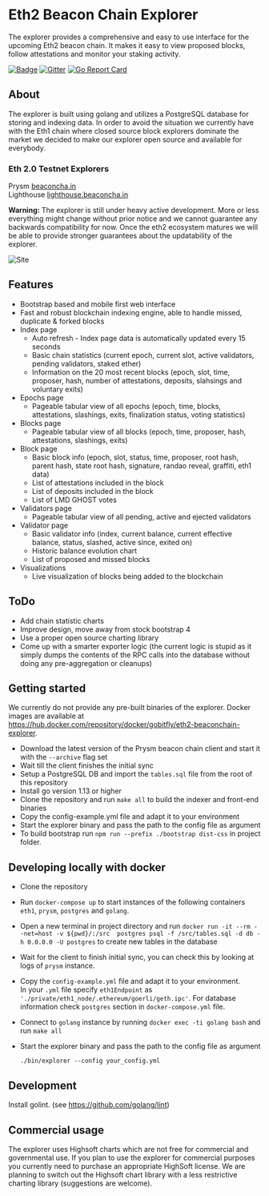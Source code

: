 # Eth2 Beacon Chain Explorer

The explorer provides a comprehensive and easy to use interface for the upcoming Eth2 beacon chain. It makes it easy to view proposed blocks, follow attestations and monitor your staking activity.

[![Badge](https://github.com/gobitfly/eth2-beaconchain-explorer/workflows/Build/badge.svg)](https://github.com/gobitfly/eth2-beaconchain-explorer/actions?query=workflow%3A%22Build+%26+Publish+Docker+images%22)
[![Gitter](https://img.shields.io/gitter/room/gobitfly/eth2-beaconchain-explorer?color=%2334D058)](https://gitter.im/gobitfly/beaconchain-explorer?utm_source=badge&utm_medium=badge&utm_campaign=pr-badge)
[![Go Report Card](https://goreportcard.com/badge/github.com/gobitfly/eth2-beaconchain-explorer)](https://goreportcard.com/report/github.com/gobitfly/eth2-beaconchain-explorer)

## About

The explorer is built using golang and utilizes a PostgreSQL database for storing and indexing data. In order to avoid the situation we currently have with the Eth1 chain where closed source block explorers dominate the market we decided to make our explorer open source and available for everybody.

### Eth 2.0 Testnet Explorers

Prysm [beaconcha.in](https://beaconcha.in)<br>
Lighthouse [lighthouse.beaconcha.in](https://lighthouse.beaconcha.in)

**Warning:** The explorer is still under heavy active development. More or less everything might change without prior notice and we cannot guarantee any backwards compatibility for now. Once the eth2 ecosystem matures we will be able to provide stronger guarantees about the updatability of the explorer.

![Site](https://user-images.githubusercontent.com/26490734/91156036-eac4d200-e6c3-11ea-800b-a9cfe249642c.png 'Beacon Chain Web Interface Screenshot')

## Features

- Bootstrap based and mobile first web interface
- Fast and robust blockchain indexing engine, able to handle missed, duplicate & forked blocks
- Index page
  - Auto refresh - Index page data is automatically updated every 15 seconds
  - Basic chain statistics (current epoch, current slot, active validators, pending validators, staked ether)
  - Information on the 20 most recent blocks (epoch, slot, time, proposer, hash, number of attestations, deposits, slahsings and voluntary exits)
- Epochs page
  - Pageable tabular view of all epochs (epoch, time, blocks, attestations, slashings, exits, finalization status, voting statistics)
- Blocks page
  - Pageable tabular view of all blocks (epoch, time, proposer, hash, attestations, slashings, exits)
- Block page
  - Basic block info (epoch, slot, status, time, proposer, root hash, parent hash, state root hash, signature, randao reveal, graffiti, eth1 data)
  - List of attestations included in the block
  - List of deposits included in the block
  - List of LMD GHOST votes
- Validators page
  - Pageable tabular view of all pending, active and ejected validators
- Validator page
  - Basic validator info (index, current balance, current effective balance, status, slashed, active since, exited on)
  - Historic balance evolution chart
  - List of proposed and missed blocks
- Visualizations
  - Live visualization of blocks being added to the blockchain

## ToDo

- Add chain statistic charts
- Improve design, move away from stock bootstrap 4
- Use a proper open source charting library
- Come up with a smarter exporter logic (the current logic is stupid as it simply dumps the contents of the RPC calls into the database without doing any pre-aggregation or cleanups)

## Getting started

We currently do not provide any pre-built binaries of the explorer. Docker images are available at https://hub.docker.com/repository/docker/gobitfly/eth2-beaconchain-explorer.

- Download the latest version of the Prysm beacon chain client and start it with the `--archive` flag set
- Wait till the client finishes the initial sync
- Setup a PostgreSQL DB and import the `tables.sql` file from the root of this repository
- Install go version 1.13 or higher
- Clone the repository and run `make all` to build the indexer and front-end binaries
- Copy the config-example.yml file and adapt it to your environment
- Start the explorer binary and pass the path to the config file as argument
- To build bootstrap run `npm run --prefix ./bootstrap dist-css` in project folder.

## Developing locally with docker
- Clone the repository
- Run `docker-compose up` to start instances of the following containers `eth1`, `prysm`, `postgres` and `golang`.
- Open a new terminal in project directory and run `docker run -it --rm --net=host -v ${pwd}/:/src  postgres psql -f /src/tables.sql -d db -h 0.0.0.0 -U postgres` to create new tables in the database  
- Wait for the client to finish initial sync, you can check this by looking at logs of `prysm` instance.
- Copy the `config-example.yml` file and adapt it to your environment.\
 In your `.yml` file specify `eth1Endpoint` as `'./private/eth1_node/.ethereum/goerli/geth.ipc'`. 
 For database information check `postgres` section in `docker-compose.yml` file.
- Connect to `golang` instance by running `docker exec -ti golang bash` and run `make all`
- Start the explorer binary and pass the path to the config file as argument 

      ./bin/explorer --config your_config.yml   

## Development

Install golint. (see https://github.com/golang/lint)

## Commercial usage

The explorer uses Highsoft charts which are not free for commercial and governmental use. If you plan to use the explorer for commercial purposes you currently need to purchase an appropriate HighSoft license.
We are planning to switch out the Highsoft chart library with a less restrictive charting library (suggestions are welcome).
